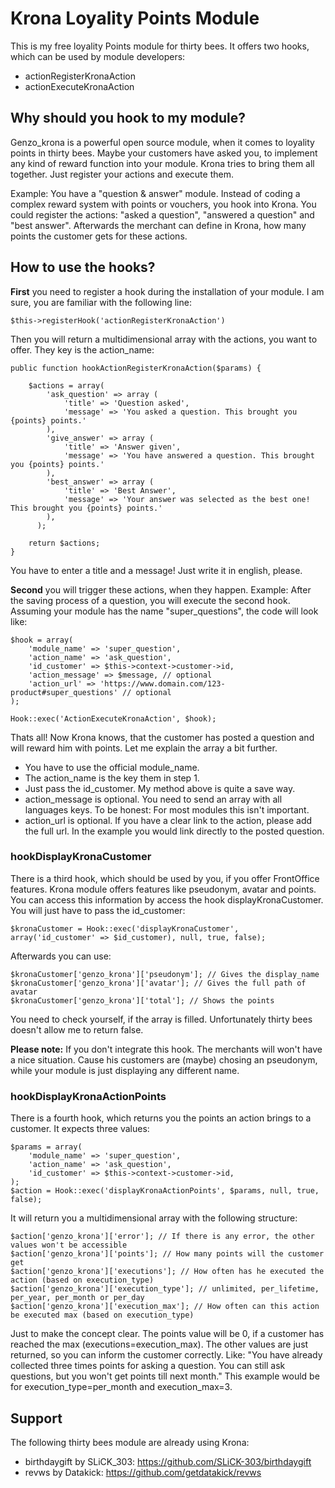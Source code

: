 # Krona Loyality Points Module
This is my free loyality Points module for thirty bees. It offers two hooks, which can be used by module developers:

 - actionRegisterKronaAction
 - actionExecuteKronaAction

## Why should you hook to my module?
Genzo_krona is a powerful open source module, when it comes to loyality points in thirty bees. Maybe your customers have asked you, to implement any kind of reward function into your module. Krona tries to bring them all together. Just register your actions and execute them.

Example: You have a "question & answer" module. Instead of coding a complex reward system with points or vouchers, you hook into Krona. You could register the actions: "asked a question", "answered a question" and "best answer". Afterwards the merchant can define in Krona, how many points the customer gets for these actions.

## How to use the hooks?
**First** you need to register a hook during the installation of your module. I am sure, you are familiar with the following line:

    $this->registerHook('actionRegisterKronaAction')
Then you will return a multidimensional array with the actions, you want to offer. They key is the action_name:

    public function hookActionRegisterKronaAction($params) {  
  
	    $actions = array(  
	        'ask_question' => array (
	            'title' => 'Question asked',
	            'message' => 'You asked a question. This brought you {points} points.'
	        ),
	        'give_answer' => array (
	            'title' => 'Answer given',
	            'message' => 'You have answered a question. This brought you {points} points.'
	        ),    
	        'best_answer' => array (
	            'title' => 'Best Answer',
	            'message' => 'Your answer was selected as the best one! This brought you {points} points.'
	        ),
		  );
	 
	    return $actions;  
	}
	
You have to enter a title and a message! Just write it in english, please.

**Second**  you will trigger these actions, when they happen. Example: After the saving process of a question, you will execute the second hook. Assuming your module has the name "super_questions", the code will look like:

    $hook = array(  
	    'module_name' => 'super_question',  
	    'action_name' => 'ask_question',  
	    'id_customer' => $this->context->customer->id,  
	    'action_message' => $message, // optional
	    'action_url' => 'https://www.domain.com/123-product#super_questions' // optional  
	);  
  
	Hook::exec('ActionExecuteKronaAction', $hook);

Thats all! Now Krona knows, that the customer has posted a question and will reward him with points. Let me explain the array a bit further. 

 - You have to use the official module_name.
 - The action_name is the key them in step 1. 
 - Just pass the id_customer. My method above is quite a save way.
 - action_message is optional. You need to send an array with all languages keys. To be honest: For most modules this isn't important.
 - action_url is optional. If you have a clear link to the action, please add the full url. In the example you would link directly to the posted question.

### hookDisplayKronaCustomer
There is a third hook, which should be used by you, if you offer FrontOffice features. Krona module offers features like pseudonym, avatar and points. You can access this information by access the hook displayKronaCustomer. You will just have to pass the id_customer:

    $kronaCustomer = Hook::exec('displayKronaCustomer', array('id_customer' => $id_customer), null, true, false);

Afterwards you can use:
    
    $kronaCustomer['genzo_krona']['pseudonym']; // Gives the display_name
    $kronaCustomer['genzo_krona']['avatar']; // Gives the full path of avatar
    $kronaCustomer['genzo_krona']['total']; // Shows the points
    
You need to check yourself, if the array is filled. Unfortunately thirty bees doesn't allow me to return false.

**Please note:** If you don't integrate this hook. The merchants will won't have a nice situation. Cause his customers are (maybe) chosing an pseudonym, while your module is just displaying any different name.

### hookDisplayKronaActionPoints
There is a fourth hook, which returns you the points an action brings to a customer. It expects three values:

    $params = array(
        'module_name' => 'super_question',
        'action_name' => 'ask_question',
        'id_customer' => $this->context->customer->id,
    );
    $action = Hook::exec('displayKronaActionPoints', $params, null, true, false);

It will return you a multidimensional array with the following structure:

    $action['genzo_krona']['error']; // If there is any error, the other values won't be accessible
    $action['genzo_krona']['points']; // How many points will the customer get
    $action['genzo_krona']['executions']; // How often has he executed the action (based on execution_type)
    $action['genzo_krona']['execution_type']; // unlimited, per_lifetime, per_year, per_month or per_day
    $action['genzo_krona']['execution_max']; // How often can this action be executed max (based on execution_type)
    
Just to make the concept clear. The points value will be 0, if a customer has reached the max (executions=execution_max).
The other values are just returned, so you can inform the customer correctly. Like: "You have already collected three times points for asking
a question. You can still ask questions, but you won't get points till next month." This example would be for
execution_type=per_month and execution_max=3.
    
## Support
The following thirty bees module are already using Krona:

- birthdaygift by SLiCK_303: https://github.com/SLiCK-303/birthdaygift
- revws by Datakick: https://github.com/getdatakick/revws
